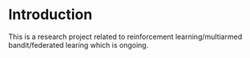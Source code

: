 # Introduction

This is a research project related to reinforcement learning/multiarmed bandit/federated learing which is ongoing.

